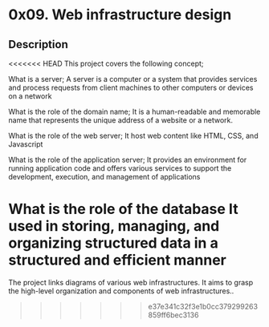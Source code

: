 # 0x09. Web infrastructure design

## Description

<<<<<<< HEAD
This project covers the following concept;

What is a server;
A server is a computer or a system that provides services and process requests from client machines to other computers or devices on a network

What is the role of the domain name;
 It is a human-readable and memorable name that represents the unique address of a website or a network.

What is the role of the web server;
It host web content like HTML, CSS, and Javascript 

What is the role of the application server;
It provides an environment for running application code and offers various services to support the development, execution, and management of applications

What is the role of the database
It used  in storing, managing, and organizing structured data in a structured and efficient manner
=======
The project links diagrams of various web infrastructures.
It aims to grasp the high-level organization and components of web infrastructures..
>>>>>>> e37e341c32f3e1b0cc379299263859ff6bec3136
